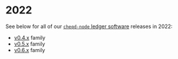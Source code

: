 # 2022

See below for all of our [`cheqd-node` ledger software](https://github.com/cheqd/cheqd-node/) releases in 2022:

* [v0.4.x](v0.4.x.md) family
* [v0.5.x](broken-reference) family
* [v0.6.x](v0.6.x.md) family
